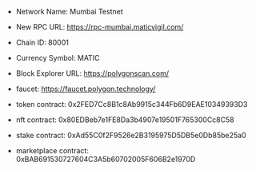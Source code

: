 * Network Name: Mumbai Testnet
* New RPC URL: https://rpc-mumbai.maticvigil.com/
* Chain ID: 80001
* Currency Symbol: MATIC
* Block Explorer URL: https://polygonscan.com/
* faucet: https://faucet.polygon.technology/

* token contract: 0x2FED7Cc8B1c8Ab9915c344Fb6D9EAE10349393D3
* nft contract: 0x80EDBeb7e1FE8Da3b4907e19501F765300Cc8C58 
* stake contract: 0xAd55C0f2F9526e2B3195975D5DB5e0Db85be25a0
* marketplace contract: 0xBAB691530727604C3A5b60702005F606B2e1970D
